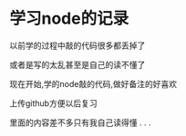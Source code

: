 # 学习node的记录

以前学的过程中敲的代码很多都丢掉了


或者是写的太乱甚至是自己的读不懂了


现在开始,学的node敲的代码,做好备注的好喜欢


上传github方便以后复习


里面的内容差不多只有我自己读得懂 . . . 
